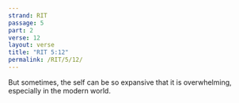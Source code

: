 ```yaml
---
strand: RIT
passage: 5
part: 2
verse: 12
layout: verse
title: "RIT 5:12"
permalink: /RIT/5/12/
---
```

But sometimes, the self can be so expansive that it is overwhelming, especially in the modern world.
